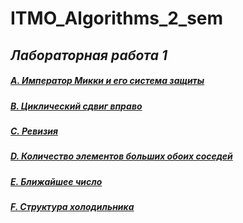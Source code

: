 # ITMO_Algorithms_2_sem

## *Лабораторная работа 1*

##### [A. Император Микки и его система защиты](https://github.com/sskrolkina/ITMO_Algorithms_1_sem/blob/main/LAB_1/A.The%20Last%20Digit.cpp)

##### [B. Циклический сдвиг вправо](https://github.com/sskrolkina/ITMO_Algorithms_1_sem/blob/main/LAB_1/B.Cyclic%20Shift%20To%20The%20Right.cpp)

##### [C. Ревизия](https://github.com/sskrolkina/ITMO_Algorithms_1_sem/blob/main/LAB_1/C.Revision.cpp)

##### [D. Количество элементов больших обоих соседей](https://github.com/sskrolkina/ITMO_Algorithms_1_sem/blob/main/LAB_1/D.The%20Number%20Of%20Elements%20Larger%20Than%20Both%20Neighbors.cpp)

##### [E. Ближайшее число](https://github.com/sskrolkina/ITMO_Algorithms_1_sem/blob/main/LAB_1/E.The%20Nearest%20Number.cpp)

##### [F. Структура холодильника](https://github.com/sskrolkina/ITMO_Algorithms_1_sem/blob/main/LAB_1/F.Refrigerator%20Structure.cpp)
